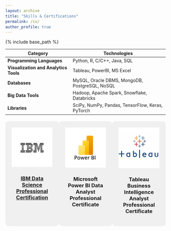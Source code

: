 ```yaml
---
layout: archive
title: "Skills & Certifications"
permalink: /cv/
author_profile: true
---
```


{% include base_path %}

| Category                        | Technologies                                              |
|---------------------------------|-----------------------------------------------------------|
| **Programming Languages**       | Python, R, C/C++, Java, SQL                               |
| **Visualization and Analytics Tools** | Tableau, PowerBI, MS Excel                             |
| **Databases**                   | MySQL, Oracle DBMS, MongoDB, PostgreSQL, NoSQL            |
| **Big Data Tools**              | Hadoop, Apache Spark, Snowflake, Databricks               |
| **Libraries**                   | SciPy, NumPy, Pandas, TensorFlow, Keras, PyTorch          |


<div style="display: flex; flex-wrap: wrap; justify-content: space-between; margin-top: 20px;">
  <!-- First Certification -->
  <div style="flex: 1; background-color: #f0f0f0; padding: 20px; border-radius: 10px; max-width: 260px; margin-bottom: 20px;">
    <img src='/images/certification1.png' style="width: 100%; max-width: 220px; height: auto;">
    <h3><center><a href="/images/certific1.png">IBM Data Science Professional Certification</a></center></h3>
  </div>

  <!-- Second Certification -->
  <div style="flex: 1; background-color: #f0f0f0; padding: 20px; border-radius: 10px; max-width: 260px; margin-bottom: 20px;">
    <img src='/images/certification2.png' style="width: 100%; max-width: 220px; height: auto;">
    <h3><center>Microsoft Power BI Data Analyst Professional Certificate</center></h3>
  </div>

  <!-- Third Certification -->
  <div style="flex: 1; background-color: #f0f0f0; padding: 20px; border-radius: 10px; max-width: 260px; margin-bottom: 20px;">
    <img src='/images/certification3.png' style="width: 100%; max-width: 220px; height: auto;">
    <h3><center>Tableau Business Intelligence Analyst Professional Certificate</center></h3>
  </div>

</div>
<!--
<div style="display: flex; flex-wrap: wrap; justify-content: space-between; margin-top: 20px;">
<div style="flex: 1; background-color: #f0f0f0; padding: 20px; border-radius: 10px; max-width: 260px; margin-bottom: 20px;">
  <img src='/images/certification4.png' style="width: 100%; max-width: 220px; height: auto;">
  <h3><center>Amazon AWS Certified Cloud Practitioner Certification</center></h3>
</div>

<div style="flex: 1; background-color: #f0f0f0; padding: 20px; border-radius: 10px; max-width: 260px; margin-bottom: 20px;">
  <img src='/images/certification5.png' style="width: 100%; max-width: 220px; height: auto;">
  <h3><center>Mastering Data Analysis in Excel</center></h3>
</div>

<div style="flex: 1; background-color: #f0f0f0; padding: 20px; border-radius: 10px; max-width: 260px; margin-bottom: 20px;">
  <img src='/images/certification6.png' style="width: 100%; max-width: 220px; height: auto;">
  <h3><center>Data Science with Databricks for Data Analysts Specialization</center></h3>
</div>
</div>

<div style="display: flex; flex-wrap: wrap; justify-content: space-between; margin-top: 20px;">

<div style="flex: 1; background-color: #f0f0f0; padding: 20px; border-radius: 10px; max-width: 260px; margin-bottom: 20px;">
  <img src='/images/certification1.png' style="width: 100%; max-width: 220px; height: auto;">
  <h3><center>IBM NoSQL, Big Data, and Spark Foundations Specialization</center></h3>
</div>
<div style="flex: 1; background-color: #f0f0f0; padding: 20px; border-radius: 10px; max-width: 260px; margin-bottom: 20px;">
  <img src='/images/certification7.png' style="width: 100%; max-width: 220px; height: auto;">
  <h3><center><a href="/images/certific2.png">Python Data Structures</a></center></h3>
</div>
<div style="flex: 1; background-color: #f0f0f0; padding: 20px; border-radius: 10px; max-width: 260px; margin-bottom: 20px;">
  <img src='/images/certification8.png' style="width: 100%; max-width: 220px; height: auto;">
  <h3><center>Probability & Statistics for Machine Learning & Data Science</center></h3>
</div>

</div>
-->
